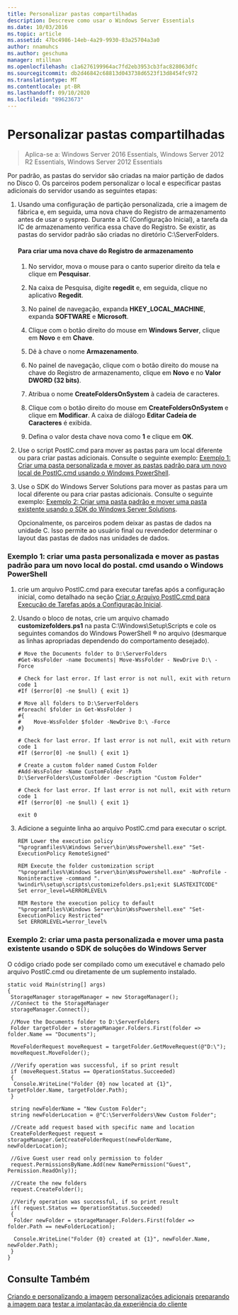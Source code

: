 ```yaml
---
title: Personalizar pastas compartilhadas
description: Descreve como usar o Windows Server Essentials
ms.date: 10/03/2016
ms.topic: article
ms.assetid: 47bc4986-14eb-4a29-9930-83a25704a3a0
author: nnamuhcs
ms.author: geschuma
manager: mtillman
ms.openlocfilehash: c1a6276199964ac7fd2eb3953cb3fac828063dfc
ms.sourcegitcommit: db2d46842c68813d043738d6523f13d8454fc972
ms.translationtype: MT
ms.contentlocale: pt-BR
ms.lasthandoff: 09/10/2020
ms.locfileid: "89623673"
---
```

# <a name="customize-shared-folders"></a>Personalizar pastas compartilhadas

>Aplica-se a: Windows Server 2016 Essentials, Windows Server 2012 R2 Essentials, Windows Server 2012 Essentials

Por padrão, as pastas do servidor são criadas na maior partição de dados no Disco 0. Os parceiros podem personalizar o local e especificar pastas adicionais do servidor usando as seguintes etapas:

1. Usando uma configuração de partição personalizada, crie a imagem de fábrica e, em seguida, uma nova chave do Registro de armazenamento antes de usar o sysprep. Durante a IC (Configuração Inicial), a tarefa da IC de armazenamento verifica essa chave do Registro. Se existir, as pastas do servidor padrão são criadas no diretório C:\ServerFolders.

   #### <a name="to-create-a-new-storage-registry-key"></a>Para criar uma nova chave do Registro de armazenamento

   1.  No servidor, mova o mouse para o canto superior direito da tela e clique em **Pesquisar**.

   2.  Na caixa de Pesquisa, digite **regedit** e, em seguida, clique no aplicativo **Regedit**.

   3.  No painel de navegação, expanda **HKEY_LOCAL_MACHINE**, expanda **SOFTWARE** e **Microsoft**.

   4.  Clique com o botão direito do mouse em **Windows Server**, clique em **Novo** e em **Chave**.

   5.  Dê à chave o nome **Armazenamento**.

   6.  No painel de navegação, clique com o botão direito do mouse na chave do Registro de armazenamento, clique em **Novo** e no **Valor DWORD (32 bits)**.

   7.  Atribua o nome **CreateFoldersOnSystem** à cadeia de caracteres.

   8.  Clique com o botão direito do mouse em **CreateFoldersOnSystem** e clique em **Modificar**. A caixa de diálogo **Editar Cadeia de Caracteres** é exibida.

   9. Defina o valor desta chave nova como **1** e clique em **OK**.

2. Use o script PostIC.cmd para mover as pastas para um local diferente ou para criar pastas adicionais. Consulte o seguinte exemplo: [Exemplo 1: Criar uma pasta personalizada e mover as pastas padrão para um novo local de PostIC.cmd usando o Windows PowerShell](Customize-Shared-Folders.md#BKMK_Example1).

3. Use o SDK do Windows Server Solutions para mover as pastas para um local diferente ou para criar pastas adicionais. Consulte o seguinte exemplo: [Exemplo 2: Criar uma pasta padrão e mover uma pasta existente usando o SDK do Windows Server Solutions](Customize-Shared-Folders.md#BKMK_Example2).

   Opcionalmente, os parceiros podem deixar as pastas de dados na unidade C. Isso permite ao usuário final ou revendedor determinar o layout das pastas de dados nas unidades de dados.

###  <a name="example-1-create-a-custom-folder-and-move-the-default-folders-to-a-new-location-from-posticcmd-by-using-windows-powershell"></a><a name="BKMK_Example1"></a> Exemplo 1: criar uma pasta personalizada e mover as pastas padrão para um novo local do postal. cmd usando o Windows PowerShell

1.  crie um arquivo PostIC.cmd para executar tarefas após a configuração inicial, como detalhado na seção [Criar o Arquivo PostIC.cmd para Execução de Tarefas após a Configuração Inicial](Create-the-PostIC.cmd-File-for-Running-Post-Initial-Configuration-Tasks.md).

2.  Usando o bloco de notas, crie um arquivo chamado **customizefolders.ps1** na pasta C:\Windows\Setup\Scripts e cole os seguintes comandos do Windows PowerShell &reg; no arquivo (desmarque as linhas apropriadas dependendo do comportamento desejado).

    ```
    # Move the Documents folder to D:\ServerFolders
    #Get-WssFolder -name Documents| Move-WssFolder - NewDrive D:\ -Force

    # Check for last error. If last error is not null, exit with return code 1
    #If ($error[0] -ne $null) { exit 1}

    # Move all folders to D:\ServerFolders
    #foreach( $folder in Get-WssFolder )
    #{
    #    Move-WssFolder $folder -NewDrive D:\ -Force
    #}

    # Check for last error. If last error is not null, exit with return code 1
    #If ($error[0] -ne $null) { exit 1}

    # Create a custom folder named Custom Folder
    #Add-WssFolder -Name CustomFolder -Path D:\ServerFolders\CustomFolder -Description "Custom Folder"

    # Check for last error. If last error is not null, exit with return code 1
    #If ($error[0] -ne $null) { exit 1}

    exit 0
    ```

3.  Adicione a seguinte linha ao arquivo PostIC.cmd para executar o script.

    ```
    REM Lower the execution policy
    "%programfiles%\Windows Server\bin\WssPowershell.exe" "Set-ExecutionPolicy RemoteSigned"

    REM Execute the folder customization script
    "%programfiles%\Windows Server\bin\WssPowershell.exe" -NoProfile -Noninteractive -command ". %windir%\setup\scripts\customizefolders.ps1;exit $LASTEXITCODE"
    Set error_level=%ERRORLEVEL%

    REM Restore the execution policy to default
    "%programfiles%\Windows Server\bin\WssPowershell.exe" "Set-ExecutionPolicy Restricted"
    Set ERRORLEVEL=%error_level%
    ```

###  <a name="example-2-create-a-custom-folder-and-move-an-existing-folder-by-using-the-windows-server-solutions-sdk"></a><a name="BKMK_Example2"></a> Exemplo 2: criar uma pasta personalizada e mover uma pasta existente usando o SDK de soluções do Windows Server
 O código criado pode ser compilado como um executável e chamado pelo arquivo PostIC.cmd ou diretamente de um suplemento instalado.

```
static void Main(string[] args)
{
 StorageManager storageManager = new StorageManager();
 //Connect to the StorageManager
 storageManager.Connect();

 //Move the Documents folder to D:\ServerFolders
 Folder targetFolder = storageManager.Folders.First(folder => folder.Name == "Documents");

 MoveFolderRequest moveRequest = targetFolder.GetMoveRequest(@"D:\");
 moveRequest.MoveFolder();

 //Verify operation was successful, if so print result
 if (moveRequest.Status == OperationStatus.Succeeded)
 {
  Console.WriteLine("Folder {0} now located at {1}", targetFolder.Name, targetFolder.Path);
 }

 string newFolderName = "New Custom Folder";
 string newFolderLocation = @"C:\ServerFolders\New Custom Folder";

 //Create add request based with specific name and location
 CreateFolderRequest request = storageManager.GetCreateFolderRequest(newFolderName, newFolderLocation);

 //Give Guest user read only permission to folder
 request.PermissionsByName.Add(new NamePermission("Guest", Permission.ReadOnly));

 //Create the new folders
 request.CreateFolder();

 //Verify operation was successful, if so print result
 if( request.Status == OperationStatus.Succeeded)
 {
  Folder newFolder = storageManager.Folders.First(folder => folder.Path == newFolderLocation);

  Console.WriteLine("Folder {0} created at {1}", newFolder.Name, newFolder.Path);
 }
}
```

## <a name="see-also"></a>Consulte Também
 [Criando e personalizando a imagem](Creating-and-Customizing-the-Image.md) [personalizações adicionais](Additional-Customizations.md) [preparando a imagem para](Preparing-the-Image-for-Deployment.md) [testar a implantação da experiência do cliente](Testing-the-Customer-Experience.md)

